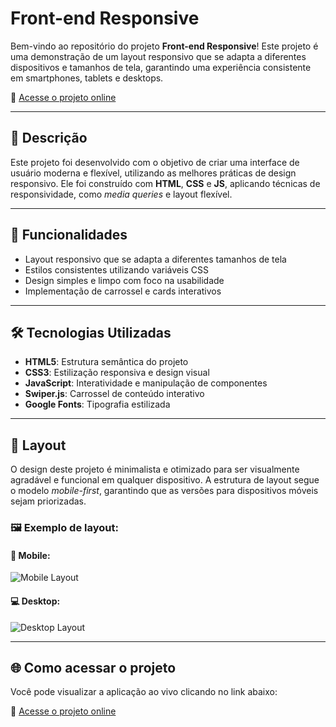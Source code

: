 # Front-end Responsive

Bem-vindo ao repositório do projeto **Front-end Responsive**! Este projeto é uma demonstração de um layout responsivo que se adapta a diferentes dispositivos e tamanhos de tela, garantindo uma experiência consistente em smartphones, tablets e desktops.

🔗 [Acesse o projeto online](https://pedroleoncarvalho.github.io/Front-end_Responsive/)

---

## 📑 Descrição

Este projeto foi desenvolvido com o objetivo de criar uma interface de usuário moderna e flexível, utilizando as melhores práticas de design responsivo. Ele foi construído com **HTML**, **CSS** e **JS**, aplicando técnicas de responsividade, como *media queries* e layout flexível.

---

## 🚀 Funcionalidades

- Layout responsivo que se adapta a diferentes tamanhos de tela
- Estilos consistentes utilizando variáveis CSS
- Design simples e limpo com foco na usabilidade
- Implementação de carrossel e cards interativos

---

## 🛠️ Tecnologias Utilizadas

- **HTML5**: Estrutura semântica do projeto
- **CSS3**: Estilização responsiva e design visual
- **JavaScript**: Interatividade e manipulação de componentes
- **Swiper.js**: Carrossel de conteúdo interativo
- **Google Fonts**: Tipografia estilizada

---

## 🎨 Layout

O design deste projeto é minimalista e otimizado para ser visualmente agradável e funcional em qualquer dispositivo. A estrutura de layout segue o modelo *mobile-first*, garantindo que as versões para dispositivos móveis sejam priorizadas.

### 🖼️ Exemplo de layout:

#### 📱 Mobile:
<!-- Adicione uma imagem aqui se quiser -->
![Mobile Layout](https://via.placeholder.com/200x400)

#### 💻 Desktop:
<!-- Adicione uma imagem aqui se quiser -->
![Desktop Layout](https://via.placeholder.com/600x400)

---

## 🌐 Como acessar o projeto

Você pode visualizar a aplicação ao vivo clicando no link abaixo:

🔗 [Acesse o projeto online](https://pedroleoncarvalho.github.io/Front-end_Responsive/)

